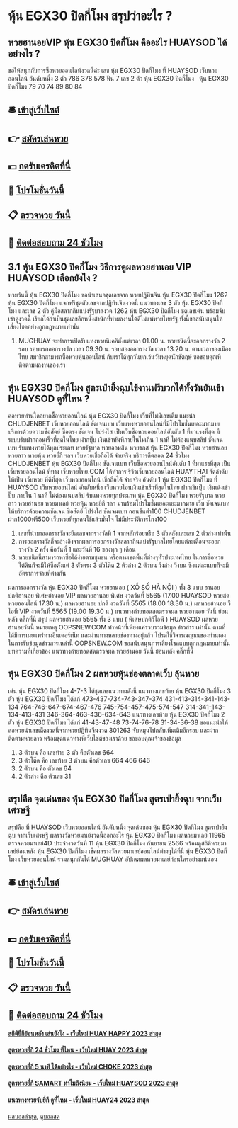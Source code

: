 # หุ้น EGX30 ปิดกี่โมง สรุปว่าอะไร ?
## หวยฮานอยVIP หุ้น EGX30 ปิดกี่โมง คืออะไร HUAYSOD ได้อย่างไร ?
ขอให้สนุกกับการซื้อหวยออนไลน์งวดนี้ค่ะ
เลข หุ้น EGX30 ปิดกี่โมง ที่ HUAYSOD เว็บหวยออนไลน์ อันดับหนึ่ง 3 ตัว 786 378 578
ฟัน 7
เลข 2 ตัว หุ้น EGX30 ปิดกี่โมง   หุ้น EGX30 ปิดกี่โมง 79 70 74 89 80 84

## 🛎 [เข้าสู่เว็บไซต์](https://bit.ly/3BG5bNw)
## 👉 [สมัครเล่นหวย](https://bit.ly/3BG5bNw)
## 💵 [กดรับเครดิตที่นี่](https://bit.ly/3C3mvgS)
## 👑 [โปรโมชั่นวันนี้](https://bit.ly/3C3mvgS)
## 📋 [ตรวจหวย วันนี้](https://bit.ly/3C3mvgS)
## 📱 [ติดต่อสอบถาม 24 ชัวโมง](https://bit.ly/3C3mvgS)

## 3.1 หุ้น EGX30 ปิดกี่โมง วิธีการดูผลหวยฮานอย VIP HUAYSOD เลือกยังไง ?
หวยวันนี้ หุ้น EGX30 ปิดกี่โมง ขอนำเสนอชุดเลขจาก หวยปฏิทินจีน หุ้น EGX30 ปิดกี่โมง 1262 หุ้น EGX30 ปิดกี่โมง แจกฟรีชุดตัวเลขจากปฏิทินจีนงวดนี้ แนวทางเลข 3 ตัว หุ้น EGX30 ปิดกี่โมง และเลข 2 ตัว คู่มือสลากกินแบ่งรัฐบาลงวด 1262 หุ้น EGX30 ปิดกี่โมง ชุดเลขเด่น พร้อมจับเข้าคู่งวดนี้ เรียกได้ว่าเป็นชุดเลขอีกหนึ่งสำนักที่ทำผลงานได้ดีไม่แพ้หวยไทยรัฐ ทั้งนี้ขอสนับสนุนให้เสี่ยงโชคอย่างถูกกฎหมายเท่านั้น
1. MUGHUAY จะทำการเปิดรับแทงหวยนิเคอิตั้งแต่เวลา 01.00 น. หวยชนิดนี้จะออกรางวัล 2 รอบ รอบแรกออกรางวัล เวลา 09.30 น. รอบสองออกรางวัล เวลา 13.20 น. ตามเวลาของเมืองไทย สมาชิกสามารถซื้อหวยหุ้นออนไลน์ กับเราได้ทุกวันยกเว้นวันหยุดนักขัตฤษ์ ขอขอบคุณที่ติดตามผลงานของเรา

## หุ้น EGX30 ปิดกี่โมง สูตรเป่ายิ้งฉุบใช้งานฟรีบวกได้ทั้งวันยันเช้า HUAYSOD ดูที่ไหน ?
คอหวยท่านใดอยากซื้อหวยออนไลน์ หุ้น EGX30 ปิดกี่โมง เว็บที่ไม่มีเลขเต็ม แนะนำ CHUDJENBET เว็บหวยออนไลน์ ชัดเจนเบท เว็บแทงหวยออนไลน์ที่มีโปรโมชั่นเยอะมากมาย บริการด้วยความซื้อสัตย์ ซื้อตรง ชัดเจน โปร่งใส เป็นเว็บซื้อหวยออนไลน์อันดับ 1 ที่มาแรงที่สุด มีระบบรับฝากถอนเร็วที่สุดในไทย ฝากปุ๊บ เงินเข้าทันทีภายในไม่เกิน 1 นาที ไม่ต้องแนบสลิป ชัดเจนเบท รับแทงหวยได้ทุกประเภท หวยรัฐบาล หวยออมสิน หวยธกส หุ้น EGX30 ปิดกี่โมง หวยฮานอย หวยลาว หวยหุ้น หวยยี่กี ฯลฯ เว็บหวยเชื่อถือได้ จ่ายจริง บริการดีตลอด 24 ชั่วโมง
CHUDJENBET หุ้น EGX30 ปิดกี่โมง ชัดเจนเบท เว็บซื้อหวยออนไลน์อันดับ 1 ที่มาแรงที่สุด เป็นเว็บหวยออนไลน์ ที่ทาง เว็บหวยไทย.COM ได้ทำการ ริวิวเว็บหวยออนไลน์ HUAYTHAI จัดลำดับให้เป็น เว็บหวย ที่ดีที่สุด เว็บหวยออนไลน์ เชื่อถือได้ จ่ายจริง อันดับ 1 หุ้น EGX30 ปิดกี่โมง ที่ HUAYSOD เว็บหวยออนไลน์ อันดับหนึ่ง เว็บหวยโอนเงินเข้าเร็วที่สุดในไทย ฝากเงินปุ๊บ เงินเด้งเข้าปั๊บ ภายใน 1 นาที ไม่ต้องแนบสลิป รับแทงหวยทุกประเภท หุ้น EGX30 ปิดกี่โมง หวยรัฐบาล หวยลาว หวยฮานอย หวยมาเลย์ หวยหุ้น หวยยี่กี ฯลฯ มาพร้อมโปรโมชั่นเยอะแยะมากมาย เว็บ ชัดเจนเบท ให้บริการด้วยความชัดเจน ซื่อสัตย์ โปร่งใส ชัดเจนเบท ถอนขั้นต่ำ100 CHUDJENBET ฝาก1000ฟรี500 เว็บหวยที่ทุกคนใช้แล้วมั่นใจ ไม่มีประวัติการโกง100
1. เลขที่นำมาออกรางวัลจะยึดเลขจากรางวัลที่ 1 จากหลักร้อยหรือ 3 ตัวหลังและเลข 2 ตัวล่างเท่านั้น
2. การออกรางวัลก็จะอ้างอิงจากผลการออกรางวัลสลากกินแบ่งรัฐบาลไทยโดยแต่ละเดือนจะออกรางวัล 2 ครั้ง คือวันที่ 1 และวันที่ 16 ของทุก ๆ เดือน
3. หวยชนิดนี้สามารถหาซื้อได้ง่ายตามชุมชน หรือตามเขตพื้นที่ต่างๆทั่วประเทศไทย ในการซื้อหวยใต้ดินก็จะมีให้ซื้อตั้งแต่ 3 ตัวตรง 3 ตัวโต๊ด 2 ตัวล่าง 2 ตัวบน วิ่งล่าง วิ่งบน ซึ่งแต่ละแบบก็จะมีอัตราการจ่ายที่ต่างกัน

ผลการออกรางวัล หุ้น EGX30 ปิดกี่โมง หวยฮานอย ( XỔ SỐ HÀ NỘI ) ทั้ง 3 แบบ ฮานอย ปกติฮานอย พิเศษฮานอย VIP
ผลหวยฮานอย พิเศษ งวดวันที่ 5565 (17.00 HUAYSOD หวยสด หวยออนไลน์ 17.30 น.)
ผลหวยฮานอย ปกติ งวดวันที่ 5565 (18.00 18.30 น.)
ผลหวยฮานอย วีไอพี VIP งวดวันที่ 5565 (19.00 19.30 น.)
 แนวทางถ่ายทอดสดตรวจผล หวยฮานอย วันนี้ ย้อนหลัง คลิ๊กที่นี่ 
สรุป ผลหวยฮานอย 5565 ทั้ง 3 แบบ ( พิเศษปกติวีไอพี ) HUAYSOD ผลหวยฮานอยวันนี้
หมายเหตุ OOPSNEW.COM ทำหน้าที่เพียงแค่รวบรวมข้อมูล ข่าวสาร เท่านั้น ตามที่ได้มีการเผยแพร่ทางอินเตอร์เน็ท และผ่านทางหลายช่องทางอยู่แล้ว โปรดใช้วิจารณญาณของท่านเอง ในการรับข้อมูลข่าวสารเหล่านี้ OOPSNEW.COM ขอสนับสนุนการเสี่ยงโชคแบบถูกกฎหมายเท่านั้น
บทความที่เกี่ยวข้อง
แนวทางถ่ายทอดสดตรวจผล หวยฮานอย วันนี้ ย้อนหลัง คลิ๊กที่นี่

## หุ้น EGX30 ปิดกี่โมง 2 ผลหวยหุ้นช่องตลาดเว็บ ลุ้นหวย
เด่น หุ้น EGX30 ปิดกี่โมง 4-7-3 ได้ชุดเลขแนวทางดังนี้
แนวทางเลขท้าย หุ้น EGX30 ปิดกี่โมง 3 ตัว หุ้น EGX30 ปิดกี่โมง ได้แก่
473-437-734-743-347-374
431-413-314-341-143-134
764-746-647-674-467-476
745-754-457-475-574-547
314-341-143-134-413-431
346-364-463-436-634-643
แนวทางเลขท้าย หุ้น EGX30 ปิดกี่โมง 2 ตัว หุ้น EGX30 ปิดกี่โมง ได้แก่
41-43-47-48
73-74-76-78
31-34-36-38
ขอแนะนำให้คอหวยนำเลขเด็ดงวดนี้จากหวยปฏิทินจีนงวด 301263 จับหมุนไปกลับเพิ่มเติมอีกรอบ และฝากติดตามหวยลาว พร้อมชุดแนวทางที่เว็บไซต์ของเราด้วย
ขอขอบคุณเจ้าของข้อมูล
1. 3 ตัวบน คือ เลขท้าย 3 ตัว คือตัวเลข 664
2. 3 ตัวโต๊ด คือ เลขท้าย 3 ตัวบน คือตัวเลข 664 466 646
3. 2 ตัวบน คือ ตัวเลข 64
4. 2 ตัวล่าง คือ ตัวเลข 31

## สรุปคือ จุดเด่นของ หุ้น EGX30 ปิดกี่โมง สูตรเป่ายิ้งฉุบ จากเว็บเศรษฐี
สรุปคือ ที่ HUAYSOD เว็บหวยออนไลน์ อันดับหนึ่ง จุดเด่นของ หุ้น EGX30 ปิดกี่โมง สูตรเป่ายิ้งฉุบ จากเว็บเศรษฐี ผลรางวัลหวยมาเย์งวดนี้ออกอะไร หุ้น EGX30 ปิดกี่โมง ผลหวยมาเลย์ 11965 ตรวจหวยมาเลย์4D ประจำงวดวันที่ 11 หุ้น EGX30 ปิดกี่โมง กันยายน 2566 พร้อมดูสถิติหวยมาเลย์ย้อนหลัง หุ้น EGX30 ปิดกี่โมง เช็คผลรางวัลหวยมาเลย์ออนไลน์ต่างๆได้ที่นี่ หุ้น EGX30 ปิดกี่โมง เว็บหวยออนไลน์ รวมสนุกกันได้ MUGHUAY อัปเดตผลหวยมาเลย์ก่อนใครอย่างแน่นอน

## 🛎 [เข้าสู่เว็บไซต์](https://bit.ly/3BG5bNw)
## 👉 [สมัครเล่นหวย](https://bit.ly/3BG5bNw)
## 💵 [กดรับเครดิตที่นี่](https://bit.ly/3C3mvgS)
## 👑 [โปรโมชั่นวันนี้](https://bit.ly/3C3mvgS)
## 📋 [ตรวจหวย วันนี้](https://bit.ly/3C3mvgS)
## 📱 [ติดต่อสอบถาม 24 ชัวโมง](https://bit.ly/3C3mvgS)

#### [สถิติยี่กีย้อนหลัง เล่นยังไง - เว็บใหม่ HUAY HAPPY 2023 ล่าสุด](https://atom.io/themes/สถิติยี่กีย้อนหลัง%20เล่นยังไง%20-%20เว็บใหม่%20huay%20happy%202023%20ล่าสุด)
#### [สูตรหวยยี่กี 24 ชั่วโมง ที่ไหน - เว็บใหม่ HUAY 2023 ล่าสุด](https://atom.io/themes/สูตรหวยยี่กี%2024%20ชั่วโมง%20ที่ไหน%20-%20เว็บใหม่%20huay%202023%20ล่าสุด)
#### [สูตรหวยยี่กี 5 นาที ได้อย่างไร - เว็บใหม่ CHOKE 2023 ล่าสุด](https://atom.io/themes/สูตรหวยยี่กี%205%20นาที%20ได้อย่างไร%20-%20เว็บใหม่%20choke%202023%20ล่าสุด)
#### [สูตรหวยยี่กี SAMART ทำไมถึงนิยม - เว็บใหม่ HUAYSOD 2023 ล่าสุด](https://atom.io/themes/สูตรหวยยี่กี%20samart%20ทำไมถึงนิยม%20-%20เว็บใหม่%20huaysod%202023%20ล่าสุด)
#### [แนวทางหวยจับยี่กี ดูที่ไหน - เว็บใหม่ HUAY24 2023 ล่าสุด](https://atom.io/themes/แนวทางหวยจับยี่กี%20ดูที่ไหน%20-%20เว็บใหม่%20huay24%202023%20ล่าสุด)

[ผลบอลล่าสุด](https://siamsport.tv "ผลบอลล่าสุด"), [ดูบอลสด](https://siamsport.tv/ดูบอลสด "ดูบอลสด")